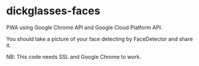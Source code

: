 # dickglasses-faces


PWA using Google Chrome API and Google Cloud Platform API.

You should take a picture of your face detecting by FaceDetector and share it.

NB: This code needs SSL and Google Chrome to work.